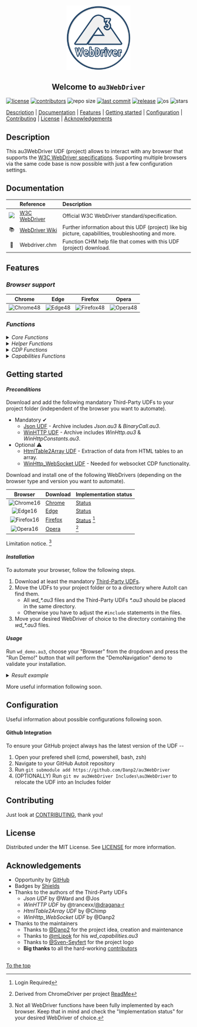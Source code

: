 #####

<p align="center">
    <img src="images/icon.png" width="176" />
    <h2 align="center">Welcome to <code>au3WebDriver</code></h2>
</p>

[![license](https://img.shields.io/badge/license-MIT-ff69b4.svg?style=flat-square&logo=spdx)][license]
[![contributors](https://img.shields.io/github/contributors/Danp2/au3WebDriver.svg?style=flat-square&logo=github)][Contributors]
![repo size](https://img.shields.io/github/repo-size/Danp2/au3WebDriver.svg?style=flat-square&logo=github)
[![last commit](https://img.shields.io/github/last-commit/Danp2/au3WebDriver.svg?style=flat-square&logo=github)](https://github.com/Danp2/au3WebDriver/commits/master)
[![release](https://img.shields.io/github/release/Danp2/au3WebDriver.svg?style=flat-square&logo=github)](https://github.com/Danp2/au3WebDriver/releases/latest)
![os](https://img.shields.io/badge/os-windows-yellow.svg?style=flat-square&logo=windows)
![stars](https://img.shields.io/github/stars/Danp2/au3WebDriver?color=blueviolet&logo=reverbnation&logoColor=white&style=flat-square)

[Description](#description) | [Documentation](#documentation) | [Features](#features) | [Getting started](#getting-started) | [Configuration](#configuration) | [Contributing](#contributing) | [License](#license) | [Acknowledgements](#acknowledgements)

## Description

This au3WebDriver UDF (project) allows to interact with any browser that supports the [W3C WebDriver specifications][W3C Webdriver].  Supporting multiple browsers via the same code base is now possible with just a few configuration settings.

## Documentation

|                                                                                                                      | Reference                                                     | Description                                                                                            |
| :---:                                                                                                                | :---                                                          | :---                                                                                                   |
| <img src="https://upload.wikimedia.org/wikipedia/commons/thumb/5/5e/W3C_icon.svg/212px-W3C_icon.svg.png" width="20"> | [W3C WebDriver]             | Official W3C WebDriver standard/specification.                                                         |
| 📚                                                                                                                   | [WebDriver Wiki] | Further information about this UDF (project) like big picture, capabilities, troubleshooting and more. |
| 📖                                                                                                                   | Webdriver.chm                                                 | Function CHM help file that comes with this UDF (project) download.                                    |

## Features

### *Browser support*

| Chrome      | Edge    | Firefox        | Opera      |
|-------------|---------|----------------|------------|
| ![Chrome48] | ![Edge48] | ![Firefox48] | ![Opera48] |

### *Functions*

<details>
<summary><i>Core Functions</i></summary>
<p>

| Name              | Description                                               |
| :---              | :---                                                      |
| _WD_CreateSession | Request new session from web driver.                      |
| _WD_DeleteSession | Delete existing session.                                  |
| _WD_Status        | Get current web driver state.                             |
| _WD_GetSession    | Get details on existing session.                          |
| _WD_Timeouts      | Set or retrieve the session timeout parameters.           |
| _WD_Navigate      | Navigate to the designated URL.                           |
| _WD_Action        | Perform various interactions with the web driver session. |
| _WD_Window        | Perform interactions related to the current window.       |
| _WD_FindElement   | Find element(s) by designated strategy.                   |
| _WD_ElementAction | Perform action on designated element.                     |
| _WD_ExecuteScript | Execute Javascipt commands.                               |
| _WD_Alert         | Respond to user prompt.                                   |
| _WD_GetSource     | Get page source.                                          |
| _WD_Cookies       | Gets, sets, or deletes the session's cookies.             |
| _WD_Option        | Sets and get options for the web driver UDF.              |
| _WD_Startup       | Launch the designated web driver console app.             |
| _WD_Shutdown      | Kill the web driver console app.                          |

<p>
</details>

<details>
<summary><i>Helper Functions</i></summary>
<p>

| Name                    | Description                                                                     |
|-------------------------|---------------------------------------------------------------------------------|
| _WD_Attach              | Attach to existing browser tab.                                                 |
| _WD_CheckContext        | Check if browser context is still valid.                                        |
| _WD_ConsoleVisible      | Control visibility of the webdriver console app.                                |
| _WD_DownloadFile        | Download file and save to disk.                                                 |
| _WD_ElementActionEx     | Perform advanced action on designated element.                                  |
| _WD_ElementOptionSelect | Find and click on an option from a Select element.                              |
| _WD_ElementSelectAction | Perform action on designated Select element.                                    |
| _WD_ElementStyle        | Set/Get element style property.                                                 |
| _WD_FrameEnter          | Enter the specified frame.                                                      |
| _WD_FrameLeave          | Leave the current frame, to its parent.                                         |
| _WD_FrameList           | Retrieves a detailed list of the main document and all associated frames.       |
| _WD_GetBrowserPath      | Retrieve path to browser executable from registry.                              |
| _WD_GetBrowserVersion   | Get version number of specified browser.                                        |
| _WD_GetDevicePixelRatio | Returns an integer indicating the DevicePixelRatio.                             |
| _WD_GetElementById      | Locate element by id.                                                           |
| _WD_GetElementByName    | Locate element by name.                                                         |
| _WD_GetElementByRegEx   | Find element by matching attributes values using Javascript regular expression. |
| _WD_GetElementFromPoint | Retrieves reference to element at specified point.                              |
| _WD_GetFrameCount       | Returns the number of frames/iframes in the current document context.           |
| _WD_GetMouseElement     | Retrieves reference to element below mouse pointer.                             |
| _WD_GetShadowRoot       | Retrieves the shadow root of an element.                                        |
| _WD_GetTable            | Return all elements of a table.                                                 |
| _WD_GetWebDriverVersion | Get version number of specifed webdriver.                                       |
| _WD_HighlightElements   | Highlights the specified elements.                                              |
| _WD_IsFullScreen        | Return a boolean indicating if the session is in full screen mode.              |
| _WD_IsLatestRelease     | Compares local UDF version to latest release on Github.                         |
| _WD_IsWindowTop         | Returns a boolean of the session being at the top level, or in a frame(s).      |
| _WD_JsonActionKey       | Formats keyboard "action" strings for use in _WD_Action                         |
| _WD_JsonActionPause     | Formats pause "action" strings for use in _WD_Action                            |
| _WD_JsonActionPointer   | Formats pointer "action" strings for use in _WD_Action                          |
| _WD_JsonCookie          | Formats "cookie" JSON strings for use in _WD_Cookies.                           |
| _WD_LastHTTPResponse    | Return the response of the last WinHTTP request.                                |
| _WD_LastHTTPResult      | Return the result of the last WinHTTP request.                                  |
| _WD_LinkClickByText     | Simulate a mouse click on a link with text matching the provided string.        |
| _WD_LoadWait            | Wait for a browser page load to complete before returning.                      |
| _WD_NewTab              | Create new tab in current browser session.                                      |
| _WD_PrintToPDF          | Print the current tab in paginated PDF format.                                  |
| _WD_Screenshot          | Takes a screenshot of the Window or Element.                                    |
| _WD_SelectFiles         | Select files for uploading to a website.                                        |
| _WD_SetElementValue     | Set value of designated element.                                                |
| _WD_SetTimeouts         | User friendly function to set webdriver session timeouts.                       |
| _WD_Storage             | Provide access to the browser's localStorage and sessionStorage objects.        |
| _WD_UpdateDriver        | Replace web driver with newer version, if available.                            |
| _WD_WaitElement         | Wait for an element in the current tab before returning.                        |
| _WD_jQuerify            | Inject jQuery library into current session.                                     |

<p>
</details>

<details>
<summary><i>CDP Functions</i></summary>
<p>

| Name                  | Description                                     |
| :---                  | :---                                            |
| _WD_CDPExecuteCommand | Execute CDP command.                            |
| _WD_CDPGetSettings    | Retrieve CDP related settings from the browser. |

<p>
</details>

<details>
<summary><i>Capabilities Functions</i></summary>
<p>

| Name                    | Description                      |
| :---                    | :---                             |
| _WD_CapabilitiesStartup | Start new Capabilities build     |
| _WD_CapabilitiesAdd     | Add capablitities to JSON string |
| _WD_CapabilitiesGet     | Get the JSON string              |
| _WD_CapabilitiesDump    | Dump to console                  |
| _WD_CapabilitiesDefine  | Define a new capability by selecting a type and specifying a name      |

<p>
</details>

## Getting started

#### *Preconditions*

Download and add the following mandatory Third-Party UDFs to your project folder (independent of the browser you want to automate).

- Mandatory ✔
  - [Json UDF] - Archive includes *Json.au3* & *BinaryCall.au3*.
  - [WinHTTP UDF] - Archive includes *WinHttp.au3* & *WinHttpConstants.au3*.
- Optional ⚠
  - [HtmlTable2Array UDF] - Extraction of data from HTML tables to an array.
  - [WinHttp_WebSocket UDF] - Needed for websocket CDP functionality.

Download and install one of the following WebDrivers (depending on the browser type and version you want to automate).

|    Browser   | Download             | Implementation status        |
|:------------:|----------------------|------------------------------|
|  ![Chrome16] | [Chrome][ChromeDL]   | [Status][ChromeStatus]       |
|   ![Edge16]  | [Edge][EdgeDL]       | [Status][EdgeStatus]         |
| ![Firefox16] | [Firefox][FirefoxDL] | [Status][FirefoxStatus] [^1] |
|  ![Opera16]  | [Opera][OperaDL]     | [^2]                         |

Limitation notice. [^3]

[^1]: Login Required
[^2]: Derived from ChromeDriver per project [ReadMe][Opera ReadMe]
[^3]: Not all WebDriver functions have been fully implemented by each browser. Keep that in mind and check the "Implementation status" for your desired WebDriver of choice.

#### *Installation*

To automate your browser, follow the following steps.

1. Download at least the mandatory [Third-Party UDFs](#preconditions).
2. Move the UDFs to your project folder or to a directory where AutoIt can find them.
    - All *wd_\*.au3* files and the Third-Party UDFs *\*.au3* should be placed in the same directory.
    - Otherwise you have to adjust the `#include` statements in the files.
3. Move your desired WebDriver of choice to the directory containing the *wd_\*.au3* files.

#### *Usage*

Run `wd_demo.au3`, choose your "Browser" from the dropdown and press the "Run Demo!" button that will perform the "DemoNavigation" demo to validate your installation.

<details>
<summary><i>Result example</i></summary>

In case you use Firefox, the result should look similar to this:

``` log
1577745813519   geckodriver     DEBUG   Listening on 127.0.0.1:4444
1577745813744   webdriver::server       DEBUG   -> POST /session {"capabilities": {"alwaysMatch": {"browserName": "firefox", "acceptInsecureCerts":true}}}
1577745813746   geckodriver::capabilities       DEBUG   Trying to read firefox version from ini files
1577745813747   geckodriver::capabilities       DEBUG   Found version 71.0
1577745813757   mozrunner::runner       INFO    Running command: "C:\\Program Files\\Mozilla Firefox\\firefox.exe" "-marionette" "-foreground" "-no-remote" "-profile" "C:\\ ...
1577745813783   geckodriver::marionette DEBUG   Waiting 60s to connect to browser on 127.0.0.1:55184
1577745817392   geckodriver::marionette DEBUG   Connection to Marionette established on 127.0.0.1:55184.
1577745817464   webdriver::server       DEBUG   <- 200 OK {"value":{"sessionId":"925641bf-6c5d-4fe2-a985-02de9b1c7c74","capabilities":"acceptInsecureCerts":true,"browserName":"firefox", ...
```

</details>

More useful information following soon.

## Configuration

Useful information about possible configurations following soon.<br>

#### Github Integration

To ensure your GitHub project always has the latest version of the UDF --

1. Open your prefered shell (cmd, powershell, bash, zsh)
2. Navigate to your GitHub Autoit repository
3. Run `git submodule add https://github.com/Danp2/au3WebDriver`
4. (OPTIONALLY) Run `git mv au3WebDriver Includes\au3WebDriver` to relocate the UDF into an Includes folder

## Contributing

Just look at [CONTRIBUTING], thank you!

## License

Distributed under the MIT License. See [LICENSE] for more information.

## Acknowledgements

- Opportunity by [GitHub](https://github.com)
- Badges by [Shields](https://shields.io)
- Thanks to the authors of the Third-Party UDFs
  - *Json UDF* by @Ward and @Jos
  - *WinHTTP UDF* by @trancexx/[@dragana-r](https://github.com/dragana-r)
  - *HtmlTable2Array UDF* by @Chimp
  - *WinHttp_WebSocket UDF* by @Danp2
- Thanks to the maintainers
  - Thanks to [@Danp2](https://github.com/Danp2) for the project idea, creation and maintenance
  - Thanks to [@mLipok](https://github.com/mLipok) for his *wd_capabilities.au3*
  - Thanks to [@Sven-Seyfert](https://github.com/Sven-Seyfert) for the project logo
  - **Big thanks** to all the hard-working [contributors]

##

[To the top](#)

[Chrome48]: https://raw.githubusercontent.com/alrra/browser-logos/main/src/chrome/chrome_48x48.png
[Chrome16]: https://raw.githubusercontent.com/alrra/browser-logos/main/src/chrome/chrome_16x16.png
[Edge48]: https://raw.githubusercontent.com/alrra/browser-logos/main/src/edge/edge_48x48.png
[Edge16]: https://raw.githubusercontent.com/alrra/browser-logos/main/src/edge/edge_16x16.png
[Firefox48]: https://raw.githubusercontent.com/alrra/browser-logos/main/src/firefox/firefox_48x48.png
[Firefox16]: https://raw.githubusercontent.com/alrra/browser-logos/main/src/firefox/firefox_16x16.png
[Opera48]: https://raw.githubusercontent.com/alrra/browser-logos/main/src/opera/opera_48x48.png
[Opera16]: https://raw.githubusercontent.com/alrra/browser-logos/main/src/opera/opera_16x16.png
[ChromeDL]: https://sites.google.com/chromium.org/driver/downloads
[ChromeStatus]: https://chromium.googlesource.com/chromium/src/+/master/docs/chromedriver_status.md
[EdgeStatus]: https://docs.microsoft.com/en-us/microsoft-edge/webdriver-chromium/
[EdgeDL]: https://developer.microsoft.com/en-us/microsoft-edge/tools/webdriver/
[FirefoxStatus]: https://developer.mozilla.org/en-US/docs/Mozilla/QA/Marionette/WebDriver/status
[FirefoxDL]: https://github.com/mozilla/geckodriver/releases/latest
[OperaDL]: https://github.com/operasoftware/operachromiumdriver/releases/latest
[License]: https://github.com/Danp2/au3WebDriver/blob/master/LICENSE
[Contributors]: https://github.com/Danp2/au3WebDriver/graphs/contributors
[W3C WebDriver]: https://www.w3.org/TR/webdriver/
[WebDriver Wiki]: https://www.autoitscript.com/wiki/WebDriver
[Opera ReadMe]: https://github.com/operasoftware/operachromiumdriver/blob/master/README.md
[Json UDF]: https://www.autoitscript.com/forum/topic/148114-a-non-strict-json-udf-jsmn
[WinHTTP UDF]: https://github.com/dragana-r/autoit-winhttp/releases/latest
[HtmlTable2Array UDF]: https://www.autoitscript.com/forum/topic/167679-read-data-from-html-tables-from-raw-html-source/
[WinHttp_WebSocket UDF]: https://github.com/Danp2/autoit-websocket
[CONTRIBUTING]: https://github.com/Danp2/au3WebDriver/blob/master/docs/CONTRIBUTING.md
